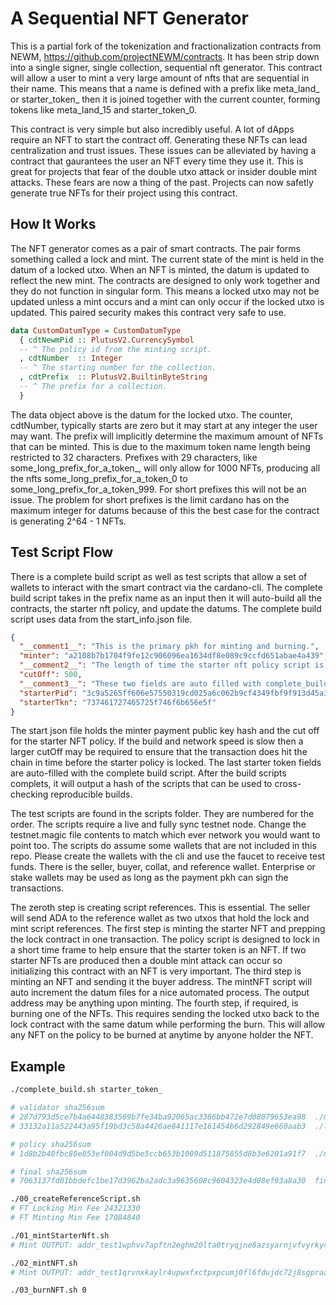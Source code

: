 # A Sequential NFT Generator

This is a partial fork of the tokenization and fractionalization contracts from NEWM, https://github.com/projectNEWM/contracts. It has been strip down into a single signer, single collection, sequential nft generator. This contract will allow a user to mint a very large amount of nfts that are sequential in their name. This means that a name is defined with a prefix like meta_land_ or starter_token_ then it is joined together with the current counter, forming tokens like meta_land_15 and starter_token_0. 

This contract is very simple but also incredibly useful. A lot of dApps require an NFT to start the contract off. Generating these NFTs can lead centralization and trust issues. These issues can be alleviated by having a contract that gaurantees the user an NFT every time they use it. This is great for projects that fear of the double utxo attack or insider double mint attacks. These fears are now a thing of the past. Projects can now safetly generate true NFTs for their project using this contract.

## How It Works

The NFT generator comes as a pair of smart contracts. The pair forms something called a lock and mint. The current state of the mint is held in the datum of a locked utxo. When an NFT is minted, the datum is updated to reflect the new mint. The contracts are designed to only work together and they do not function in singular form. This means a locked utxo may not be updated unless a mint occurs and a mint can only occur if the locked utxo is updated. This paired security makes this contract very safe to use.

```hs
data CustomDatumType = CustomDatumType
  { cdtNewmPid :: PlutusV2.CurrencySymbol
  -- ^ The policy id from the minting script.
  , cdtNumber  :: Integer
  -- ^ The starting number for the collection.
  , cdtPrefix  :: PlutusV2.BuiltinByteString
  -- ^ The prefix for a collection.
  }
```

The data object above is the datum for the locked utxo. The counter, cdtNumber, typically starts are zero but it may start at any integer the user may want. The prefix will implicitly determine the maximum amount of NFTs that can be minted. This is due to the maximum token name length being restricted to 32 characters. Prefixes with 29 characters, like some_long_prefix_for_a_token_, will only allow for 1000 NFTs, producing all the nfts some_long_prefix_for_a_token_0 to some_long_prefix_for_a_token_999. For short prefixes this will not be an issue. The problem for short prefixes is the limit cardano has on the maximum integer for datums because of this the best case for the contract is generating 2^64 - 1 NFTs.

## Test Script Flow

There is a complete build script as well as test scripts that allow a set of wallets to interact with the smart contract via the cardano-cli. The complete build script takes in the prefix name as an input then it will auto-build all the contracts, the starter nft policy, and update the datums. The complete build script uses data from the start_info.json file.

```json
{
  "__comment1__": "This is the primary pkh for minting and burning.",
  "minter": "a2108b7b1704f9fe12c906096ea1634df8e089c9ccfd651abae4a439",
  "__comment2__": "The length of time the starter nft policy script is open.",
  "cutOff": 500,
  "__comment3__": "These two fields are auto filled with complete_build.sh",
  "starterPid": "3c9a5265ff606e57550319cd025a6c062b9cf4349fbf9f913d45a3ea",
  "starterTkn": "737461727465725f746f6b656e5f"
}
```

The start json file holds the minter payment public key hash and the cut off for the starter NFT policy. If the build and network speed is slow then a larger cutOff may be required to ensure that the transaction does hit the chain in time before the starter policy is locked. The last starter token fields are auto-filled with the complete build script. After the build scripts complets, it will output a hash of the scripts that can be used to cross-checking reproducible builds.

The test scripts are found in the scripts folder. They are numbered for the order. The scripts require a live and fully sync testnet node. Change the testnet.magic file contents to match which ever network you would want to point too. The scripts do assume some wallets that are not included in this repo. Please create the wallets with the cli and use the faucet to receive test funds. There is the seller, buyer, collat, and reference wallet. Enterprise or stake wallets may be used as long as the payment pkh can sign the transactions.

The zeroth step is creating script references. This is essential. The seller will send ADA to the reference wallet as two utxos that hold the lock and mint script references. The first step is minting the starter NFT and prepping the lock contract in one transaction. The policy script is designed to lock in a short time frame to help ensure that the starter token is an NFT. If two starter NFTs are produced then a double mint attack can occur so initializing this contract with an NFT is very important. The third step is minting an NFT and sending it the buyer address. The mintNFT script will auto increment the datum files for a nice automated process. The output address may be anything upon minting. The fourth step, if required, is burning one of the NFTs. This requires sending the locked utxo back to the lock contract with the same datum while performing the burn. This will allow any NFT on the policy to be burned at anytime by anyone holder the NFT.

## Example


```bash
./complete_build.sh starter_token_

# validator sha256sum 
# 287d793d5ce7b4a6448383509b7fe34ba92065ac3386bb472e7d08079653ea98  ./minting-contract/validator.hash
# 33132a11a522443a95f19bd3c58a4426ae841117e161454b6d292849e660aab3  ./locking-contract/validator.hash 

# policy sha256sum 
# 1d8b2b40fbc80e853ef004d9d5be5ccb653b1009d511875855d8b3e6201a91f7  ./minting-contract/policy.id 

# final sha256sum 
# 7063137fd01bbdefc1be17d3962ba2adc3a9635608c9604323e4d08ef93a8a30  final.check 
```

```bash
./00_createReferenceScript.sh
# FT Locking Min Fee 24321330
# FT Minting Min Fee 17084840

./01_mintStarterNft.sh
# Mint OUTPUT: addr_test1wphvv7apftn2eghm20lta0tryqjne8azsyarnjvfvyrky4qm0nxdn + 1439540 + 1 ab4efb7d1324421b1adf8468df73bb3fb6b1c8001d19b24b7975236c.737461727465725f746f6b656e5f

./02_mintNFT.sh
# Mint OUTPUT: addr_test1qrvnxkaylr4upwxfxctpxpcumj0fl6fdujdc72j8sgpraa9l4gu9er4t0w7udjvt2pqngddn6q4h8h3uv38p8p9cq82qav4lmp + 1193870 + 1 93e8f8d9e635f912483c49c4576929bd31d359e749be32357d5b1338.737461727465725f746f6b656e5f30

./03_burnNFT.sh 0
```